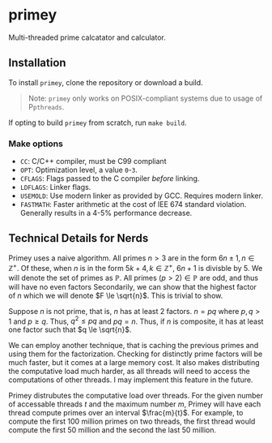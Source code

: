 # primey

Multi-threaded prime calcatator and calculator.

## Installation

To install `primey`, clone the repository or download a build.

> Note: `primey` only works on POSIX-compliant systems due to usage of P`pthreads`.

If opting to build `primey` from scratch, run `make build`.

### Make options

* `CC`: C/C++ compiler, must be C99 compliant
* `OPT`: Optimization level, a value `0`-`3`.
* `CFLAGS`: Flags passed to the C compiler *before* linking.
* `LDFLAGS`: Linker flags.
* `USEMOLD`: Use modern linker as provided by GCC. Requires modern linker.
* `FASTMATH`: Faster arithmetic at the cost of IEE 674 standard violation. Generally results in a 4-5% performance decrease.

## Technical Details for Nerds

Primey uses a naive algorithm. All primes $n > 3$ are in the form $6n \pm 1, n \in \mathbb{Z}^+$. Of these, when $n$ is in the form $5k + 4, k \in \mathbb{Z}^+$, $6n + 1$ is divisble by $5$. We will denote the set of primes as $\mathbb{P}$. All primes $(p > 2) \in \mathbb{P}$ are odd, and thus will have no even factors Secondarily, we can show that the highest factor of $n$ which we will denote $F \le \sqrt{n}$. This is trivial to show.

Suppose $n$ is not prime, that is, $n$ has at least 2 factors. $n = pq$ where $p,q > 1$ and $p \ge q$. Thus, $q^2 \le pq$ and $pq = n$. Thus, if $n$ is composite, it has at least one factor such that $q \le \sqrt{n}$.

We can employ another technique, that is caching the previous primes and using them for the factorization. Checking for distinctly prime factors will be much faster, but it comes at a large memory cost. It also makes distributing the computative load much harder, as all threads will need to access the computations of other threads. I may implement this feature in the future.

Primey distrubutes the computative load over threads. For the given number of accessable threads $t$ and the maximum number $m$, Primey will have each thread compute primes over an interval $\frac{m}{t}$. For example, to compute the first 100 million primes on two threads, the first thread would compute the first 50 million and the second the last 50 million.
